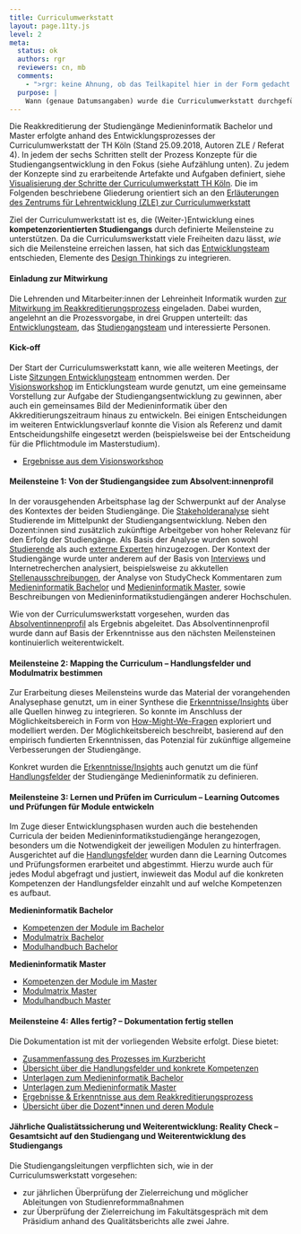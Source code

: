 ```yaml
---
title: Curriculumwerkstatt
layout: page.11ty.js
level: 2
meta:
  status: ok
  authors: rgr
  reviewers: cn, mb
  comments: 
    - ">rgr: keine Ahnung, ob das Teilkapitel hier in der Form gedacht ist oder nicht. Die Beschreibung im Web ist auch anders als auf dem pdf (beide im Absatz oben verlinkt). Wenn ich was ändern soll, gebt Bescheid."
  purpose: | 
    Wann (genaue Datumsangaben) wurde die Curriculumwerkstatt durchgeführt? Hinweis: Diese Angaben werden für die Eintragung der Akkreditierung in der Datenbank des Akkreditierungsrates verwendet. 
---
```



<!-- Input Susanne: Damit ist eine zusammenfassende Beschreibung dazu gemeint, wer wann (und ggf. wie) zu welchen Schritten / Meilensteinen gearbeitet hat. (Gibt es dazu einen guten Begriff in Projektsprache?)  Also den Ablauf und die beteiligten Akteure:
Wer war das Entwicklungsteam, wie habt ihr euch Feedback der anderen geholt. Das kann sogar eine Tabelle mit Terminen, Meilenstein und ggf. Fotos sein.
Reicht das als Info? Ansonsten können wir auch gerne dazu sprechen? (ich habe auch nochmal den Ablauf angehängt) -->

Die Reakkreditierung der Studiengänge Medieninformatik Bachelor und Master erfolgte anhand des Entwicklungsprozesses der Curriculumwerkstatt der TH Köln (Stand 25.09.2018, Autoren ZLE / Referat 4). In jedem der sechs Schritten stellt der Prozess Konzepte für die Studiengangsentwicklung in den Fokus (siehe Aufzählung unten). Zu jedem der Konzepte sind zu erarbeitende Artefakte und Aufgaben definiert, siehe [Visualisierung der Schritte der Curriculumwerkstatt TH Köln](https://www.th-koeln.de/mam/downloads/deutsch/hochschule/profil/lehre/curriculumswerkstatt.pdf). Die im Folgenden beschriebene Gliederung orientiert sich an den [Erläuterungen des Zentrums für Lehrentwicklung (ZLE) zur Curriculumwerkstatt](https://www.th-koeln.de/hochschule/studiengangs--und-curriculumsentwicklung_49326.php)


Ziel der Curriculumwerkstatt ist es, die (Weiter-)Entwicklung eines **kompetenzorientierten Studiengangs** durch definierte Meilensteine zu unterstützen. Da die Curriculumswerkstatt viele Freiheiten dazu lässt, *wie* sich die Meilensteine erreichen lassen, hat sich das [Entwicklungsteam](../kurzbericht/#praeludium) entschieden, Elemente des [Design Thinking](https://designthinking.ideo.com/)s zu integrieren. 

#### Einladung zur Mitwirkung
Die Lehrenden und Mitarbeiter:innen der Lehreinheit Informatik wurden [zur Mitwirkung im Reakkreditierungsprozess](/misc/einladung-zur-mitwirkung) eingeladen. Dabei wurden, angelehnt an die Prozessvorgabe, in drei Gruppen unterteilt: das [Entwicklungsteam](/kurzbericht/#praeludium), das [Studiengangsteam](/kurzbericht/#praeludium) und interessierte Personen.


#### Kick-off
Der Start der Curriculumswerkstatt kann, wie alle weiteren Meetings, der Liste [Sitzungen Entwicklungsteam](/kurzbericht/#sitzungen-entwicklungsteam) entnommen werden. Der [Visionsworkshop](../visions-workshop) im Enticklungsteam wurde genutzt, um eine gemeinsame Vorstellung zur Aufgabe der Studiengangsentwicklung zu gewinnen, aber auch ein gemeinsames Bild der Medieninformatik über den Akkreditierungszeitraum hinaus zu entwickeln. Bei einigen Entscheidungen im weiteren Entwicklungsverlauf konnte die Vision als Referenz und damit Entscheidungshilfe eingesetzt werden (beispielsweise bei der Entscheidung für die Pflichtmodule im Masterstudium).

- [Ergebnisse aus dem Visionsworkshop](/insights/?filter=%7B%22Von%22%3A%22Visions+Workshop%22%7D)

#### Meilensteine 1: Von der Studiengangsidee zum Absolvent:innenprofil

In der vorausgehenden Arbeitsphase lag der Schwerpunkt auf der Analyse des Kontextes der beiden Studiengänge. Die [Stakeholderanalyse](/analysen/stakeholder/stakeholder-analyse/) sieht Studierende im Mittelpunkt der Studiengangsentwicklung. Neben den Dozent:innen sind zusätzlich zukünftige Arbeitgeber von hoher Relevanz für den Erfolg der Studiengänge. Als Basis der Analyse wurden sowohl [Studierende](/kurzbericht/#studentische-beteiligung) als auch [externe Experten](/kurzbericht/#externe-expertise) hinzugezogen. Der Kontext der Studiengänge wurde unter anderem auf der Basis von [Interviews](/interviews/) und Internetrecherchen analysiert, beispielsweise zu akkutellen [Stellenausschreibungen](/stellenausschreibungen/), der Analyse von StudyCheck Kommentaren zum [Medieninformatik Bachelor](https://www.studycheck.de/studium/medieninformatik/th-koeln-2052) und [Medieninformatik Master](https://www.studycheck.de/studium/medieninformatik/th-koeln-11037), sowie Beschreibungen von Medieninformatikstudiengängen anderer Hochschulen.

Wie von der Curriculumswerkstatt vorgesehen, wurden das [Absolventinnenprofil](/kurzbericht/130-absolventinnenprofil-allgemein/) als Ergebnis abgeleitet. Das Absolventinnenprofil wurde dann auf Basis der Erkenntnisse aus den nächsten Meilensteinen kontinuierlich weiterentwickelt.

#### Meilensteine 2: Mapping the Curriculum – Handlungsfelder und Modulmatrix bestimmen

Zur Erarbeitung dieses Meilensteins wurde das Material der vorangehenden Analysephase genutzt, um in einer Synthese die [Erkenntnisse/Insights](/insights/) über alle Quellen hinweg zu integrieren. So konnte im Anschluss der Möglichkeitsbereich in Form von [How-Might-We-Fragen](/how-might-we/) exploriert und modelliert werden. Der Möglichkeitsbereich beschreibt, basierend auf den empirisch fundierten Erkenntnissen, das Potenzial für zukünftige allgemeine Verbesserungen der Studiengänge. 

Konkret wurden die [Erkenntnisse/Insights](/insights/) auch genutzt um die fünf [Handlungsfelder](/handlungsfelder/) der Studiengänge Medieninformatik zu definieren. 

#### Meilensteine 3: Lernen und Prüfen im Curriculum – Learning Outcomes und Prüfungen für Module entwickeln

Im Zuge dieser Entwicklungsphasen wurden auch die bestehenden Curricula der beiden Medieninformatikstudiengänge herangezogen, besonders um die Notwendigkeit der jeweiligen Modulen zu hinterfragen. Ausgerichtet auf die [Handlungsfelder](/handlungsfelder/) wurden dann die Learning Outcomes und Prüfungsformen erarbeitet und abgestimmt. Hierzu wurde auch für jedes Modul abgefragt und justiert, inwieweit das Modul auf die konkreten Kompetenzen der Handlungsfelder einzahlt und auf welche Kompetenzen es aufbaut.

**Medieninformatik Bachelor**
- [Kompetenzen der Module im Bachelor](/medieninformatik-bachelor/kompetenzen-der-module-bpo5/)
- [Modulmatrix Bachelor](/medieninformatik-bachelor/modulmatrix-bpo5/)
- [Modulhandbuch Bachelor](/medieninformatik-bachelor/modulhandbuch-bpo5/)

**Medieninformatik Master**
- [Kompetenzen der Module im Master](/medieninformatik-master/kompetenzen-der-module-mpo5/)
- [Modulmatrix Master](/medieninformatik-master/modulmatrix-mpo5/)
- [Modulhandbuch Master](/medieninformatik-master/modulhandbuch-mpo5/)

#### Meilensteine 4: Alles fertig? – Dokumentation fertig stellen

Die Dokumentation ist mit der vorliegenden Website erfolgt. Diese bietet:
- [Zusammenfassung des Prozesses im Kurzbericht](/kurzbericht/)
- [Übersicht über die Handlungsfelder und konkrete Kompetenzen](/handlungsfelder/)
- [Unterlagen zum Medieninformatik Bachelor](/medieninformatik-bachelor/)
- [Unterlagen zum Medieninformatik Master](/medieninformatik-master/)
- [Ergebnisse & Erkenntnisse aus dem Reakkreditierungsprozess](/ergebnisse-und-erkenntnisse/)
- [Übersicht über die Dozent\*innen und deren Module](/dozentinnen/)

#### Jährliche Qualistätssicherung und Weiterentwicklung: Reality Check – Gesamtsicht auf den Studiengang und Weiterentwicklung des Studiengangs

Die Studiengangsleitungen verpflichten sich, wie in der Curriculumswerkstatt vorgesehen:
- zur jährlichen Überprüfung der Zielerreichung und möglicher Ableitungen von Studienreformmaßnahmen
- zur Überprüfung der Zielerreichung im Fakultätsgespräch mit dem Präsidium anhand des Qualitätsberichts alle zwei Jahre.

